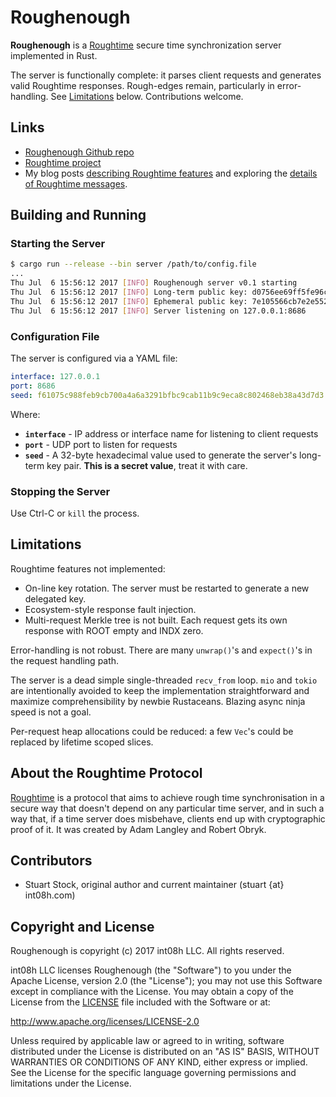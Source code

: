 # Roughenough
**Roughenough** is a [Roughtime](https://roughtime.googlesource.com/roughtime) secure time 
synchronization server implemented in Rust.

The server is functionally complete: it parses client requests and generates valid Roughtime responses.
Rough-edges remain, particularly in error-handling. See 
[Limitations](#limitations) below. Contributions welcome.

## Links
* [Roughenough Github repo](https://github.com/int08h/roughenough)
* [Roughtime project](https://roughtime.googlesource.com/roughtime)
* My blog posts [describing Roughtime features](https://int08h.com/post/to-catch-a-lying-timeserver/) and 
  exploring the [details of Roughtime messages](https://int08h.com/post/roughtime-message-anatomy/).

## Building and Running

### Starting the Server

```bash
$ cargo run --release --bin server /path/to/config.file
...
Thu Jul  6 15:56:12 2017 [INFO] Roughenough server v0.1 starting
Thu Jul  6 15:56:12 2017 [INFO] Long-term public key: d0756ee69ff5fe96cbcf9273208fec53124b1dd3a24d3910e07c7c54e2473012
Thu Jul  6 15:56:12 2017 [INFO] Ephemeral public key: 7e105566cb7e2e5526b807c4513ef82a417d7dd2556cd6afe6a148e76ac809a6
Thu Jul  6 15:56:12 2017 [INFO] Server listening on 127.0.0.1:8686

```

### Configuration File

The server is configured via a YAML file:

```yaml
interface: 127.0.0.1
port: 8686
seed: f61075c988feb9cb700a4a6a3291bfbc9cab11b9c9eca8c802468eb38a43d7d3
```

Where:

* **`interface`** - IP address or interface name for listening to client requests
* **`port`** - UDP port to listen for requests
* **`seed`** - A 32-byte hexadecimal value used to generate the 
             server's long-term key pair. **This is a secret value**, treat it
             with care.

### Stopping the Server
Use Ctrl-C or `kill` the process.

## Limitations

Roughtime features not implemented:

* On-line key rotation. The server must be restarted to generate a new delegated key. 
* Ecosystem-style response fault injection.
* Multi-request Merkle tree is not built. Each request gets its own response with 
  ROOT empty and INDX zero.

Error-handling is not robust. There are many `unwrap()`'s and `expect()`'s in the request handling path.

The server is a dead simple single-threaded `recv_from` loop. `mio` and `tokio` are 
intentionally avoided to keep the implementation straightforward and maximize 
comprehensibility by newbie Rustaceans. Blazing async ninja speed is not a goal.

Per-request heap allocations could be reduced: a few `Vec`'s could be replaced by 
lifetime scoped slices.

## About the Roughtime Protocol
[Roughtime](https://roughtime.googlesource.com/roughtime) is a protocol that aims to achieve rough 
time synchronisation in a secure way that doesn't depend on any particular time server, and in such
a way that, if a time server does misbehave, clients end up with cryptographic proof of it. It was 
created by Adam Langley and Robert Obryk.
  
## Contributors
* Stuart Stock, original author and current maintainer (stuart {at} int08h.com)

## Copyright and License
Roughenough is copyright (c) 2017 int08h LLC. All rights reserved. 

int08h LLC licenses Roughenough (the "Software") to you under the Apache License, version 2.0 
(the "License"); you may not use this Software except in compliance with the License. You may obtain 
a copy of the License from the [LICENSE](../master/LICENSE) file included with the Software or at:

  http://www.apache.org/licenses/LICENSE-2.0

Unless required by applicable law or agreed to in writing, software distributed under the License 
is distributed on an "AS IS" BASIS, WITHOUT WARRANTIES OR CONDITIONS OF ANY KIND, either express or 
implied. See the License for the specific language governing permissions and limitations under 
the License.
